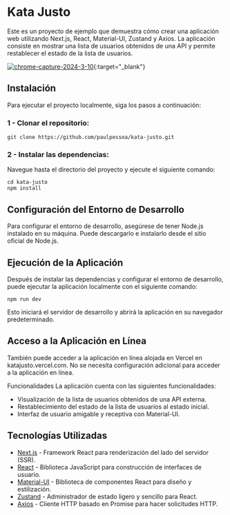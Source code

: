 # Kata Justo
Este es un proyecto de ejemplo que demuestra cómo crear una aplicación web utilizando Next.js, React, Material-UI, Zustand y Axios.
La aplicación consiste en mostrar una lista de usuarios obtenidos de una API y permite restablecer el estado de la lista de usuarios.

[![chrome-capture-2024-3-10](https://github.com/paulpessoa/kata-justo/assets/74559558/c07ed0a8-634f-4f26-aabc-f3c687aad6fa)](https://kata-justo.vercel.app/){:target="_blank"}

## Instalación
Para ejecutar el proyecto localmente, siga los pasos a continuación:

### 1 - Clonar el repositorio:
```
git clone https://github.com/paulpessoa/kata-justo.git
```

### 2 - Instalar las dependencias:
Navegue hasta el directorio del proyecto y ejecute el siguiente comando:

```
cd kata-justo
npm install
```

## Configuración del Entorno de Desarrollo
Para configurar el entorno de desarrollo, asegúrese de tener Node.js instalado en su máquina. Puede descargarlo e instalarlo desde el sitio oficial de Node.js.

## Ejecución de la Aplicación
Después de instalar las dependencias y configurar el entorno de desarrollo, puede ejecutar la aplicación localmente con el siguiente comando:

```
npm run dev
```

Esto iniciará el servidor de desarrollo y abrirá la aplicación en su navegador predeterminado.

## Acceso a la Aplicación en Línea
También puede acceder a la aplicación en línea alojada en Vercel en katajusto.vercel.com. No se necesita configuración adicional para acceder a la aplicación en línea.

Funcionalidades
La aplicación cuenta con las siguientes funcionalidades:

- Visualización de la lista de usuarios obtenidos de una API externa.
- Restablecimiento del estado de la lista de usuarios al estado inicial.
- Interfaz de usuario amigable y receptiva con Material-UI.

## Tecnologías Utilizadas
- [Next.js](#) - Framework React para renderización del lado del servidor (SSR).
- [React](#) - Biblioteca JavaScript para construcción de interfaces de usuario.
- [Material-UI](#) - Biblioteca de componentes React para diseño y estilización.
- [Zustand](#) - Administrador de estado ligero y sencillo para React.
- [Axios](#) - Cliente HTTP basado en Promise para hacer solicitudes HTTP.
